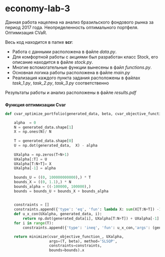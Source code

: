 # economy-lab-3

Данная работа нацелена на анализ бразильского фондового рынка за период 2017 года. Неопределенность оптимального портфеля. Оптимизация CVaR. 

Весь код находится в папке <b>scr</b>:
<ul>
<li>Работа с данными расположена в файле <i>data.py</i>. </li>
<li>Для комфортной работы с акциями был разработан класс Stock, его описание находится в файле <i>stock.py</i>.</li> 
<li>Многие вспомогательные функции вынесены в файл <i>functions.py</i>. </li>
<li>Основная логика работы расположена в файле <i>main.py</i></li>
<li>Реализация каждого пункта задания расположены в файлах <i>task_1.py</i>, <i>task_2.py</i>, <i>task_3.py</i> соответственно</li>
</ul>

Результаты работы и анализ расположены в файле <i>results.pdf</i>

###
<b>Функция оптимизации Cvar</b>

```python
def cvar_optimize_portfolio(generated_data, beta, cvar_objective_function_ =cvar_objective_function):

    alpha  = 0 
    N = generated_data.shape[1]
    X = np.ones(N)/ N 
   
    T = generated_data.shape[0] 
    U = np.dot(generated_data,  X) - alpha
    
    UXalpha = np.zeros(T+N+1)
    UXalpha[:T] = U
    UXalpha[T:N+T]= X
    UXalpha[-1] = alpha
    
    bounds_U = ((0, 100000000000),) * T
    bounds_X = ((0, 1.1),) * N
    bounds_alpha = ((-100000, 100000),)
    bounds = bounds_U + bounds_X + bounds_alpha
    
    
    constraints = []
    constraints.append({'type': 'eq', 'fun': lambda X: sum(X[T:N+T]) -1})
    def u_x_con(UXalpha, generated_data, i):
        return np.dot(generated_data[i], UXalpha[T:N+T]) + UXalpha[-1] - UXalpha[i],
    for i in range(T):
        constraints.append({'type': 'ineq', 'fun': u_x_con,'args': (generated_data, i)})

    return minimize(cvar_objective_function_, UXalpha,
                    args=(T, beta), method='SLSQP',
                    constraints=constraints,
                    bounds=bounds).x


```



